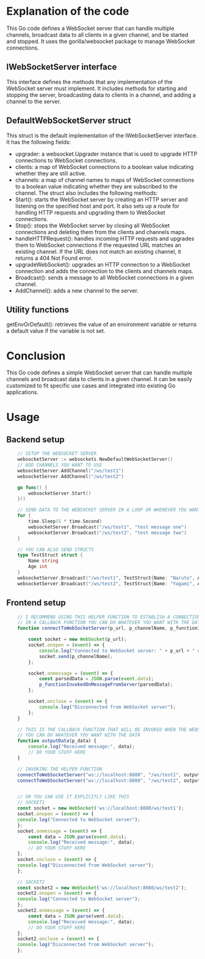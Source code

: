 # Explanation of the code
This Go code defines a WebSocket server that can handle multiple channels, broadcast data to all clients in a given channel, and be started and stopped. It uses the gorilla/websocket package to manage WebSocket connections.
## IWebSocketServer interface
This interface defines the methods that any implementation of the WebSocket server must implement. It includes methods for starting and stopping the server, broadcasting data to clients in a channel, and adding a channel to the server.
## DefaultWebSocketServer struct
This struct is the default implementation of the IWebSocketServer interface. It has the following fields:
- upgrader: a websocket.Upgrader instance that is used to upgrade HTTP connections to WebSocket connections.
- clients: a map of WebSocket connections to a boolean value indicating whether they are still active.
- channels: a map of channel names to maps of WebSocket connections to a boolean value indicating whether they are subscribed to the channel.
The struct also includes the following methods:
- Start(): starts the WebSocket server by creating an HTTP server and listening on the specified host and port. It also sets up a route for handling HTTP requests and upgrading them to WebSocket connections.
- Stop(): stops the WebSocket server by closing all WebSocket connections and deleting them from the clients and channels maps.
- handleHTTPRequest(): handles incoming HTTP requests and upgrades them to WebSocket connections if the requested URL matches an existing channel. If the URL does not match an existing channel, it returns a 404 Not Found error.
- upgradeWebSocket(): upgrades an HTTP connection to a WebSocket connection and adds the connection to the clients and channels maps.
- Broadcast(): sends a message to all WebSocket connections in a given channel.
- AddChannel(): adds a new channel to the server.
## Utility functions
getEnvOrDefault(): retrieves the value of an environment variable or returns a default value if the variable is not set.
# Conclusion
This Go code defines a simple WebSocket server that can handle multiple channels and broadcast data to clients in a given channel. It can be easily customized to fit specific use cases and integrated into existing Go applications.
# Usage
## Backend setup
```go
    // SETUP THE WEBSOCKET SERVER
	websocketServer := websockets.NewDefaultWebSocketServer()
    // ADD CHANNELS YOU WANT TO USE
	websocketServer.AddChannel("/ws/test1")
	websocketServer.AddChannel("/ws/test2")

	go func() {
		websocketServer.Start()
	}()

	// SEND DATA TO THE WEBSOCKET SERVER IN A LOOP OR WHENEVER YOU WANT AND WHATEVER YOU WANT
	for {
		time.Sleep(5 * time.Second)
		websocketServer.Broadcast("/ws/test1", "test message one")
		websocketServer.Broadcast("/ws/test2", "test message two")
	}

    // YOU CAN ALSO SEND STRUCTS
    type TestStruct struct {
        Name string
        Age int
    }
    websocketServer.Broadcast("/ws/test1", TestStruct{Name: "Naruto", Age: 30})
    websocketServer.Broadcast("/ws/test2", TestStruct{Name: "Yagami", Age: 25})
```
## Frontend setup
```js
    // I RECOMMEND USING THIS HELPER FUNCTION TO ESTABLISH A CONNECTION WITH THE WEBSOCKET SERVER
    // IN A CALLBACK FUNCTION YOU CAN DO WHATEVER YOU WANT WITH THE DATA YOU RECEIVE FROM THE WEBSOCKET SERVER
    function connectToWebSocketServer(p_url, p_channelName, p_functionInvokedOnMessageFromServer) {

        const socket = new WebSocket(p_url);
        socket.onopen = (event) => {
            console.log("Connected to WebSocket server: " + p_url + " on channel: " + p_channelName);
            socket.send(p_channelName);
        };

        socket.onmessage = (event) => {
            const parsedData = JSON.parse(event.data);
            p_functionInvokedOnMessageFromServer(parsedData);
        };

        socket.onclose = (event) => {
            console.log("Disconnected from WebSocket server");
        };
    }

    // THIS IS THE CALLBACK FUNCTION THAT WILL BE INVOKED WHEN THE WEBSOCKETSERVER SENDS DATA, 
    // YOU CAN DO WHATEVER YOU WANT WITH THE DATA
    function outputData(p_data) {
        console.log("Received message:", data);
        // DO YOUR STUFF HERE
    }

    // INVOKING THE HELPER FUNCTION
    connectToWebSocketServer("ws://localhost:8080", "/ws/test1", outputData);
    connectToWebSocketServer("ws://localhost:8080", "/ws/test2", outputData);


    // OR YOU CAN USE IT EXPLICITLY LIKE THIS
    // SOCKET1
    const socket = new WebSocket('ws://localhost:8080/ws/test1');
    socket.onopen = (event) => {
    console.log("Connected to WebSocket server");
    };
    socket.onmessage = (event) => {
        const data = JSON.parse(event.data);
        console.log("Received message:", data);
        // DO YOUR STUFF HERE
    };
    socket.onclose = (event) => {
    console.log("Disconnected from WebSocket server");
    };

    // SOCKET2
    const socket2 = new WebSocket('ws://localhost:8080/ws/test2');
    socket2.onopen = (event) => {
    console.log("Connected to WebSocket server");
    };
    socket2.onmessage = (event) => {
        const data = JSON.parse(vent.data);
        console.log("Received message:", data);
        // DO YOUR STUFF HERE
    };
    socket2.onclose = (event) => {
    console.log("Disconnected from WebSocket server");
    };
```